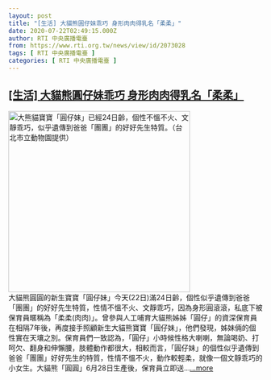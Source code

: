 ```yaml
---
layout: post
title: "[生活] 大貓熊圓仔妹乖巧 身形肉肉得乳名「柔柔」"
date: 2020-07-22T02:49:15.000Z
author: RTI 中央廣播電臺
from: https://www.rti.org.tw/news/view/id/2073028
tags: [ RTI 中央廣播電臺 ]
categories: [ RTI 中央廣播電臺 ]
---
```

<!--1595386155000-->
[[生活] 大貓熊圓仔妹乖巧 身形肉肉得乳名「柔柔」](https://www.rti.org.tw/news/view/id/2073028)
------

<div>
<img src="https://static.rti.org.tw/assets/thumbnails/2020/07/22/20200722000013M.jpg" width="360" alt="大熊貓寶寶「圓仔妹」已經24日齡，個性不慍不火、文靜乖巧，似乎遺傳到爸爸「團團」的好好先生特質。（台北市立動物園提供）" title="大熊貓寶寶「圓仔妹」已經24日齡，個性不慍不火、文靜乖巧，似乎遺傳到爸爸「團團」的好好先生特質。（台北市立動物園提供）"><br>大貓熊圓圓的新生寶寶「圓仔妹」今天(22日)滿24日齡，個性似乎遺傳到爸爸「團團」的好好先生特質，性情不慍不火、文靜乖巧，因為身形圓滾滾，私底下被保育員暱稱為「柔柔(肉肉)」。曾參與人工哺育大貓熊姊姊「圓仔」的資深保育員在相隔7年後，再度接手照顧新生大貓熊寶寶「圓仔妹」，他們發現，姊妹倆的個性實在天壤之別。保育員們一致認為，「圓仔」小時候性格大喇喇，無論喝奶、打呵欠、翻身和伸懶腰，肢體動作都很大，相較而言，「圓仔妹」的個性似乎遺傳到爸爸「團團」好好先生的特質，性情不慍不火，動作較輕柔，就像一個文靜乖巧的小女生。大貓熊「圓圓」6月28日生產後，保育員立即送...<a target="_blank" href="https://www.rti.org.tw/news/view/id/2073028">...more</a>
</div>
